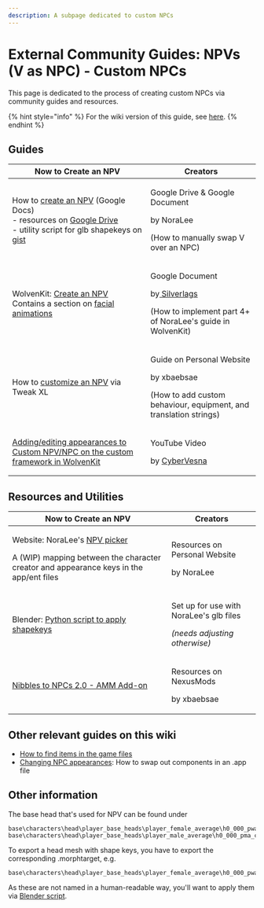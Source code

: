```yaml
---
description: A subpage dedicated to custom NPCs
---
```


# External Community Guides: NPVs (V as NPC) - Custom NPCs

This page is dedicated to the process of creating custom NPCs via community guides and resources.&#x20;

{% hint style="info" %}
For the wiki version of this guide, see [here](../npcs/npv-v-as-custom-npc/).
{% endhint %}

## Guides

| Now to Create an NPV                                                                                                                                                                                                                                                                                                                                                                           | Creators                                                                                                                                                                                 |
| ---------------------------------------------------------------------------------------------------------------------------------------------------------------------------------------------------------------------------------------------------------------------------------------------------------------------------------------------------------------------------------------------- | ---------------------------------------------------------------------------------------------------------------------------------------------------------------------------------------- |
| <p>How to <a href="https://docs.google.com/document/d/1omTh5B8z7MsYxIO6xzOEBqpm17tKxCCQgWqEbeFQXc8/">create an NPV</a> (Google Docs)<br>- resources on <a href="https://drive.google.com/drive/folders/1R-knopKMhHDZuokPKaTt0nIDArXcQdrb">Google Drive</a><br>- utility script for glb shapekeys on <a href="https://gist.github.com/manavortex/eb9a8692988e862e3304fea0fb492d03">gist</a></p> | <p>Google Drive &#x26; Google Document</p><p>by NoraLee </p><p>(How to manually swap V over an NPC)</p>                                                                                  |
| <p>WolvenKit: <a href="https://docs.google.com/document/d/1BYKf8e_Z45am9mBH9aoHQONXkKrKTOEJRMr7NNuZuCY/edit?usp=sharing">Create an NPV</a> <br>Contains a section on <a href="https://docs.google.com/document/d/1BYKf8e_Z45am9mBH9aoHQONXkKrKTOEJRMr7NNuZuCY/edit#heading=h.6akx9wl0al1o">facial animations</a></p>                                                                           | <p>Google Document</p><p>by<a href="https://next.nexusmods.com/profile/Silverlags/mods?gameId=3333"> Silverlags</a></p><p>(How to implement part 4+ of NoraLee's guide in WolvenKit)</p> |
| How to [customize an NPV](https://xbaebsae.jimdofree.com/cyberpunk-2077-guides/cp2077-more-npv-customisation/) via Tweak XL                                                                                                                                                                                                                                                                    | <p>Guide on Personal Website</p><p>by xbaebsae </p><p>(How to add custom behaviour, equipment, and translation strings)</p>                                                              |
| [Adding/editing appearances to Custom NPV/NPC on the custom framework in WolvenKit](https://youtu.be/f2VaiP1u\_jE)                                                                                                                                                                                                                                                                             | <p>YouTube Video</p><p>by <a href="https://next.nexusmods.com/profile/CyberVesna/mods?gameId=3333">CyberVesna</a></p>                                                                    |

## Resources and Utilities

| Now to Create an NPV                                                                                                                                                                                   | Creators                                                                                   |
| ------------------------------------------------------------------------------------------------------------------------------------------------------------------------------------------------------ | ------------------------------------------------------------------------------------------ |
| <p>Website: NoraLee's <a href="https://noraleedoes.neocities.org/npv/npv_part_picker">NPV picker</a> </p><p>A (WIP) mapping between the character creator and appearance keys in the app/ent files</p> | <p>Resources on Personal Website </p><p>by NoraLee</p>                                     |
| Blender: [Python script to apply shapekeys](https://gist.github.com/manavortex/eb9a8692988e862e3304fea0fb492d03)                                                                                       | <p>Set up for use with NoraLee's glb files </p><p><em>(needs adjusting otherwise)</em></p> |
| [Nibbles to NPCs 2.0 - AMM Add-on](https://www.nexusmods.com/cyberpunk2077/mods/8125)                                                                                                                  | <p>Resources on NexusMods</p><p>by xbaebsae</p>                                            |

## Other relevant guides on this wiki

* [How to find items in the game files](../../for-mod-creators-theory/references-lists-and-overviews/equipment/spawn-codes-baseids-hashes.md#from-a-baseid-to-an-items-materials)
* [Changing NPC appearances](../npcs/appearances-change-the-looks.md): How to swap out components in an .app file&#x20;

## Other information

The base head that's used for NPV can be found under

```
base\characters\head\player_base_heads\player_female_average\h0_000_pwa_c__basehead\
base\characters\head\player_base_heads\player_male_average\h0_000_pma_c__basehead\
```

To export a head mesh with shape keys, you have to export the corresponding .morphtarget, e.g.

```
base\characters\head\player_base_heads\player_female_average\h0_000_pwa__morphs.morphtarget
```

As these are not named in a human-readable way, you'll want to apply them via [Blender script](https://gist.github.com/manavortex/eb9a8692988e862e3304fea0fb492d03).
